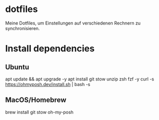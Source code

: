 # dotfiles
Meine Dotfiles, um Einstellungen auf verschiedenen Rechnern zu synchronisieren.


# Install dependencies
## Ubuntu
apt update && apt upgrade -y
apt install git stow unzip zsh fzf -y
curl -s https://ohmyposh.dev/install.sh | bash -s

## MacOS/Homebrew
brew install git stow oh-my-posh





